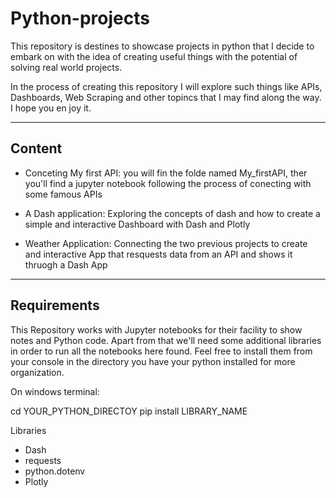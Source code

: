# Python-projects

This repository is destines to showcase projects in python that I decide to embark on with the idea of creating useful things with the potential of solving real world projects.

In the process of creating this repository I will explore such things like APIs, Dashboards, Web Scraping and other topincs that I may find along the way. I hope you en joy it.

--- 
## Content

- Conceting My first API: you will fin the folde named My_firstAPI, ther you'll find a jupyter notebook following the process of conecting with some famous APIs

- A Dash application: Exploring the concepts of dash and how to create a simple and interactive Dashboard with Dash and Plotly

- Weather Application: Connecting the two previous projects to create and interactive App that resquests data from an API and shows it thruogh a Dash App

---
## Requirements

This Repository works with Jupyter notebooks for their facility to show notes and Python code. Apart from that we'll need some additional libraries
in order to run all the notebooks here found. Feel free to install them from your console in the directory you have your python installed for more
organization.

On windows terminal:

cd YOUR_PYTHON_DIRECTOY
pip install LIBRARY_NAME

Libraries

- Dash
- requests
- python.dotenv
- Plotly


